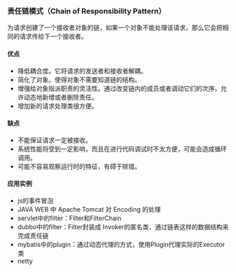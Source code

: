 ### 责任链模式（Chain of Responsibility Pattern）
为请求创建了一个接收者对象的链，如果一个对象不能处理该请求，那么它会把相同的请求传给下一个接收者。
#### 优点
- 降低耦合度。它将请求的发送者和接收者解耦。 
- 简化了对象。使得对象不需要知道链的结构。
- 增强给对象指派职责的灵活性。通过改变链内的成员或者调动它们的次序，允许动态地新增或者删除责任。
- 增加新的请求处理类很方便。
#### 缺点
- 不能保证请求一定被接收。
- 系统性能将受到一定影响，而且在进行代码调试时不太方便，可能会造成循环调用。
- 可能不容易观察运行时的特征，有碍于除错。
#### 应用实例
- js的事件冒泡
- JAVA WEB 中 Apache Tomcat 对 Encoding 的处理
- servlet中的filter：Filter和FilterChain
- dubbo中的filter：Filter封装成 Invoker的匿名类，通过链表这样的数据结构来完成责任链
- mybatis中的plugin：通过动态代理的方式，使用Plugin代理实际的Executor类
- netty
